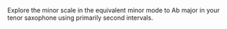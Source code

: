 Explore the minor scale in the equivalent minor mode to Ab major in your tenor saxophone using primarily second intervals.